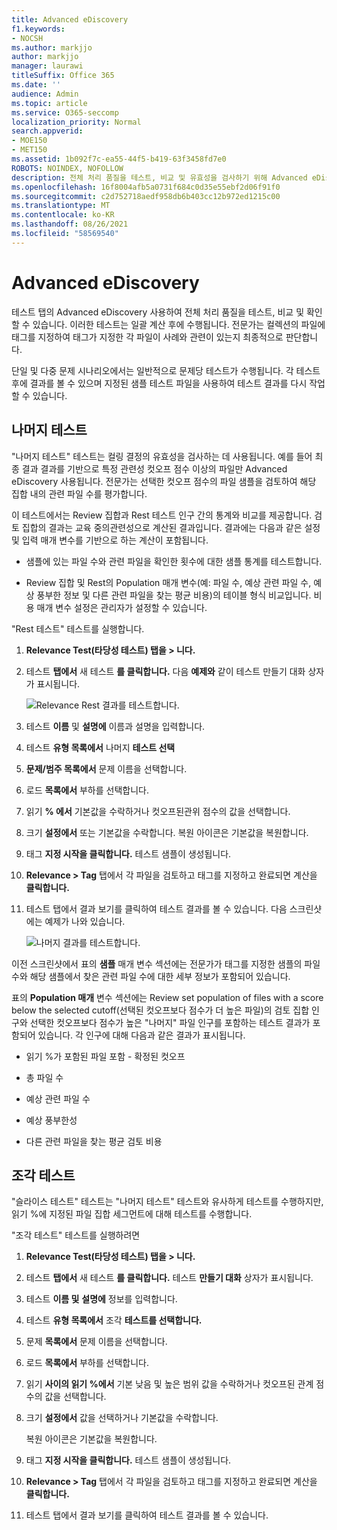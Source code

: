 ```yaml
---
title: Advanced eDiscovery
f1.keywords:
- NOCSH
ms.author: markjjo
author: markjjo
manager: laurawi
titleSuffix: Office 365
ms.date: ''
audience: Admin
ms.topic: article
ms.service: O365-seccomp
localization_priority: Normal
search.appverid:
- MOE150
- MET150
ms.assetid: 1b092f7c-ea55-44f5-b419-63f3458fd7e0
ROBOTS: NOINDEX, NOFOLLOW
description: 전체 처리 품질을 테스트, 비교 및 유효성을 검사하기 위해 Advanced eDiscovery 후 테스트 탭을 사용하는 방법을 배워야 합니다.
ms.openlocfilehash: 16f8004afb5a0731f684c0d35e55ebf2d06f91f0
ms.sourcegitcommit: c2d752718aedf958db6b403cc12b972ed1215c00
ms.translationtype: MT
ms.contentlocale: ko-KR
ms.lasthandoff: 08/26/2021
ms.locfileid: "58569540"
---
```

# <a name="test-relevance-analysis-in-advanced-ediscovery"></a>Advanced eDiscovery
  
테스트 탭의 Advanced eDiscovery 사용하여 전체 처리 품질을 테스트, 비교 및 확인할 수 있습니다. 이러한 테스트는 일괄 계산 후에 수행됩니다. 전문가는 컬렉션의 파일에 태그를 지정하여 태그가 지정한 각 파일이 사례와 관련이 있는지 최종적으로 판단합니다.
  
단일 및 다중 문제 시나리오에서는 일반적으로 문제당 테스트가 수행됩니다. 각 테스트 후에 결과를 볼 수 있으며 지정된 샘플 테스트 파일을 사용하여 테스트 결과를 다시 작업할 수 있습니다.
  
## <a name="testing-the-rest"></a>나머지 테스트

"나머지 테스트" 테스트는 컬링 결정의 유효성을 검사하는 데 사용됩니다. 예를 들어 최종 결과 결과를 기반으로 특정 관련성 컷오프 점수 이상의 파일만 Advanced eDiscovery 사용됩니다. 전문가는 선택한 컷오프 점수의 파일 샘플을 검토하여 해당 집합 내의 관련 파일 수를 평가합니다.
  
이 테스트에서는 Review 집합과 Rest 테스트 인구 간의 통계와 비교를 제공합니다. 검토 집합의 결과는 교육 중의관련성으로 계산된 결과입니다. 결과에는 다음과 같은 설정 및 입력 매개 변수를 기반으로 하는 계산이 포함됩니다.
  
- 샘플에 있는 파일 수와 관련 파일을 확인한 횟수에 대한 샘플 통계를 테스트합니다.

- Review 집합 및 Rest의 Population 매개 변수(예: 파일 수, 예상 관련 파일 수, 예상 풍부한 정보 및 다른 관련 파일을 찾는 평균 비용)의 테이블 형식 비교입니다. 비용 매개 변수 설정은 관리자가 설정할 수 있습니다.

"Rest 테스트" 테스트를 실행합니다.

1. **Relevance Test(타당성 테스트) 탭을 \> 니다.**

2. 테스트 **탭에서** 새 테스트 **를 클릭합니다.** 다음 **예제와** 같이 테스트 만들기 대화 상자가 표시됩니다.

    ![Relevance Rest 결과를 테스트합니다.](../media/46e6898a-f929-4fd0-88d9-6f91d04b6ce2.png)
  
3. 테스트 **이름** 및 **설명에** 이름과 설명을 입력합니다.

4. 테스트 **유형 목록에서** 나머지 **테스트 선택**

5. **문제/범주 목록에서** 문제 이름을 선택합니다.

6. 로드 **목록에서** 부하를 선택합니다. 

7. 읽기 **% 에서** 기본값을 수락하거나 컷오프된관위 점수의 값을 선택합니다. 

8. 크기 **설정에서** 또는 기본값을 수락합니다. 복원 아이콘은 기본값을 복원합니다.

9. 태그 **지정 시작을 클릭합니다.** 테스트 샘플이 생성됩니다.

10. **Relevance \> Tag** 탭에서 각 파일을 검토하고 태그를 지정하고 완료되면 계산을 **클릭합니다.**

11. 테스트 탭에서 결과 보기를 클릭하여 테스트 결과를 볼 수 있습니다.  다음 스크린샷에는 예제가 나와 있습니다.

    ![나머지 결과를 테스트합니다.](../media/b95744a9-047d-4c29-992d-04fa7e58e58a.png)
  
이전 스크린샷에서 표의 **샘플** 매개 변수 섹션에는 전문가가 태그를 지정한 샘플의 파일 수와 해당 샘플에서 찾은 관련 파일 수에 대한 세부 정보가 포함되어 있습니다.
  
표의 **Population 매개** 변수 섹션에는 Review set population of files with a score below the selected cutoff(선택된 컷오프보다 점수가 더 높은 파일)의 검토 집합 인구와 선택한 컷오프보다 점수가 높은 "나머지" 파일 인구를 포함하는 테스트 결과가 포함되어 있습니다. 각 인구에 대해 다음과 같은 결과가 표시됩니다.
  
- 읽기 %가 포함된 파일 포함 - 확정된 컷오프

- 총 파일 수

- 예상 관련 파일 수

- 예상 풍부한성

- 다른 관련 파일을 찾는 평균 검토 비용

## <a name="testing-the-slice"></a>조각 테스트

"슬라이스 테스트" 테스트는 "나머지 테스트" 테스트와 유사하게 테스트를 수행하지만, 읽기 %에 지정된 파일 집합 세그먼트에 대해 테스트를 수행합니다.

"조각 테스트" 테스트를 실행하려면
  
1. **Relevance Test(타당성 테스트) 탭을 \> 니다.**

2. 테스트 **탭에서** 새 테스트 **를 클릭합니다.** 테스트 **만들기 대화** 상자가 표시됩니다.

3. 테스트 **이름 및** **설명에** 정보를 입력합니다.

4. 테스트 **유형 목록에서** 조각 **테스트를 선택합니다.**

5. 문제 **목록에서** 문제 이름을 선택합니다.

6. 로드 **목록에서** 부하를 선택합니다.

7. 읽기 **사이의 읽기 %에서** 기본 낮음 및 높은 범위 값을 수락하거나 컷오프된 관계 점수의 값을 선택합니다.

8. 크기 **설정에서** 값을 선택하거나 기본값을 수락합니다.

    복원 아이콘은 기본값을 복원합니다.

9. 태그 **지정 시작을 클릭합니다.** 테스트 샘플이 생성됩니다.

10. **Relevance \> Tag** 탭에서 각 파일을 검토하고 태그를 지정하고 완료되면 계산을 **클릭합니다.**

11. 테스트 탭에서 결과 보기를 클릭하여 테스트 결과를 볼 수 있습니다. 
